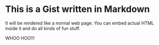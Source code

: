 # This is a Gist written in Markdown

It will be rendered like a normal web page. You can embed actual HTML inside it
and do all kinds of fun stuff.

WHOO HOO!!!
